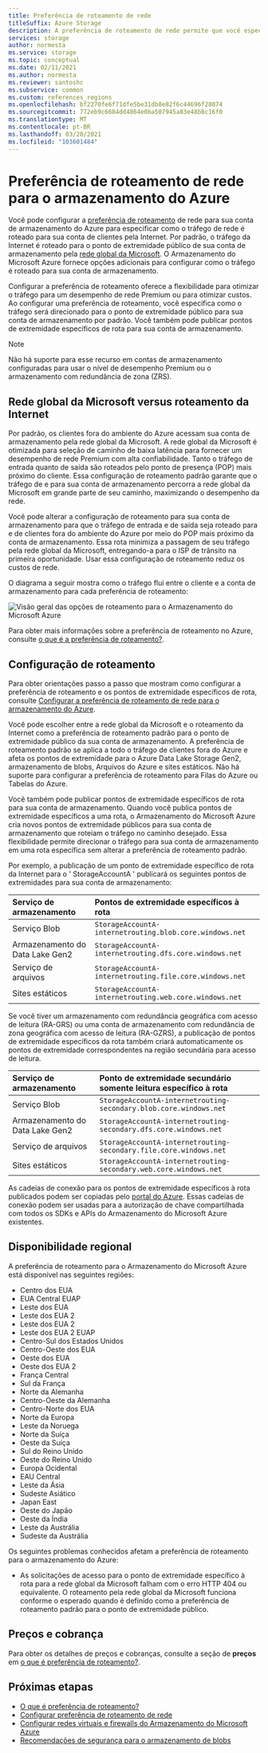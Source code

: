 ```yaml
---
title: Preferência de roteamento de rede
titleSuffix: Azure Storage
description: A preferência de roteamento de rede permite que você especifique como o tráfego de rede é roteado para sua conta de clientes pela Internet.
services: storage
author: normesta
ms.service: storage
ms.topic: conceptual
ms.date: 02/11/2021
ms.author: normesta
ms.reviewer: santoshc
ms.subservice: common
ms.custom: references_regions
ms.openlocfilehash: bf2270fe6f71dfe5be31db8e82f6c44696f28074
ms.sourcegitcommit: 772eb9c6684dd4864e0ba507945a83e48b8c16f0
ms.translationtype: MT
ms.contentlocale: pt-BR
ms.lasthandoff: 03/20/2021
ms.locfileid: "103601484"
---
```

# <a name="network-routing-preference-for-azure-storage"></a>Preferência de roteamento de rede para o armazenamento do Azure

Você pode configurar a [preferência de roteamento](../../virtual-network/routing-preference-overview.md) de rede para sua conta de armazenamento do Azure para especificar como o tráfego de rede é roteado para sua conta de clientes pela Internet. Por padrão, o tráfego da Internet é roteado para o ponto de extremidade público de sua conta de armazenamento pela [rede global da Microsoft](../../networking/microsoft-global-network.md). O Armazenamento do Microsoft Azure fornece opções adicionais para configurar como o tráfego é roteado para sua conta de armazenamento.

Configurar a preferência de roteamento oferece a flexibilidade para otimizar o tráfego para um desempenho de rede Premium ou para otimizar custos. Ao configurar uma preferência de roteamento, você especifica como o tráfego será direcionado para o ponto de extremidade público para sua conta de armazenamento por padrão. Você também pode publicar pontos de extremidade específicos de rota para sua conta de armazenamento.

> [!NOTE]
> Não há suporte para esse recurso em contas de armazenamento configuradas para usar o nível de desempenho Premium ou o armazenamento com redundância de zona (ZRS).

## <a name="microsoft-global-network-versus-internet-routing"></a>Rede global da Microsoft versus roteamento da Internet

Por padrão, os clientes fora do ambiente do Azure acessam sua conta de armazenamento pela rede global da Microsoft. A rede global da Microsoft é otimizada para seleção de caminho de baixa latência para fornecer um desempenho de rede Premium com alta confiabilidade. Tanto o tráfego de entrada quanto de saída são roteados pelo ponto de presença (POP) mais próximo do cliente. Essa configuração de roteamento padrão garante que o tráfego de e para sua conta de armazenamento percorra a rede global da Microsoft em grande parte de seu caminho, maximizando o desempenho da rede.

Você pode alterar a configuração de roteamento para sua conta de armazenamento para que o tráfego de entrada e de saída seja roteado para e de clientes fora do ambiente do Azure por meio do POP mais próximo da conta de armazenamento. Essa rota minimiza a passagem de seu tráfego pela rede global da Microsoft, entregando-a para o ISP de trânsito na primeira oportunidade. Usar essa configuração de roteamento reduz os custos de rede.

O diagrama a seguir mostra como o tráfego flui entre o cliente e a conta de armazenamento para cada preferência de roteamento:

![Visão geral das opções de roteamento para o Armazenamento do Microsoft Azure](media/network-routing-preference/routing-options-diagram.png)

Para obter mais informações sobre a preferência de roteamento no Azure, consulte [o que é a preferência de roteamento?](../../virtual-network/routing-preference-overview.md).

## <a name="routing-configuration"></a>Configuração de roteamento

Para obter orientações passo a passo que mostram como configurar a preferência de roteamento e os pontos de extremidade específicos de rota, consulte [Configurar a preferência de roteamento de rede para o armazenamento do Azure](configure-network-routing-preference.md).

Você pode escolher entre a rede global da Microsoft e o roteamento da Internet como a preferência de roteamento padrão para o ponto de extremidade público da sua conta de armazenamento. A preferência de roteamento padrão se aplica a todo o tráfego de clientes fora do Azure e afeta os pontos de extremidade para o Azure Data Lake Storage Gen2, armazenamento de blobs, Arquivos do Azure e sites estáticos. Não há suporte para configurar a preferência de roteamento para Filas do Azure ou Tabelas do Azure.

Você também pode publicar pontos de extremidade específicos de rota para sua conta de armazenamento. Quando você publica pontos de extremidade específicos a uma rota, o Armazenamento do Microsoft Azure cria novos pontos de extremidade públicos para sua conta de armazenamento que roteiam o tráfego no caminho desejado. Essa flexibilidade permite direcionar o tráfego para sua conta de armazenamento em uma rota específica sem alterar a preferência de roteamento padrão.

Por exemplo, a publicação de um ponto de extremidade específico de rota da Internet para o ' StorageAccountA ' publicará os seguintes pontos de extremidades para sua conta de armazenamento:

| Serviço de armazenamento        | Pontos de extremidade específicos à rota                                  |
| :--------------------- | :------------------------------------------------------- |
| Serviço Blob           | `StorageAccountA-internetrouting.blob.core.windows.net`  |
| Armazenamento do Data Lake Gen2 | `StorageAccountA-internetrouting.dfs.core.windows.net`   |
| Serviço de arquivos           | `StorageAccountA-internetrouting.file.core.windows.net`  |
| Sites estáticos        | `StorageAccountA-internetrouting.web.core.windows.net`   |

Se você tiver um armazenamento com redundância geográfica com acesso de leitura (RA-GRS) ou uma conta de armazenamento com redundância de zona geográfica com acesso de leitura (RA-GZRS), a publicação de pontos de extremidade específicos da rota também criará automaticamente os pontos de extremidade correspondentes na região secundária para acesso de leitura.

| Serviço de armazenamento        | Ponto de extremidade secundário somente leitura específico à rota                        |
| :--------------------- | :----------------------------------------------------------------- |
| Serviço Blob           | `StorageAccountA-internetrouting-secondary.blob.core.windows.net`  |
| Armazenamento do Data Lake Gen2 | `StorageAccountA-internetrouting-secondary.dfs.core.windows.net`   |
| Serviço de arquivos           | `StorageAccountA-internetrouting-secondary.file.core.windows.net`  |
| Sites estáticos        | `StorageAccountA-internetrouting-secondary.web.core.windows.net`   |

As cadeias de conexão para os pontos de extremidade específicos à rota publicados podem ser copiadas pelo [portal do Azure](https://portal.azure.com). Essas cadeias de conexão podem ser usadas para a autorização de chave compartilhada com todos os SDKs e APIs do Armazenamento do Microsoft Azure existentes.

## <a name="regional-availability"></a>Disponibilidade regional

A preferência de roteamento para o Armazenamento do Microsoft Azure está disponível nas seguintes regiões:

- Centro dos EUA 
- EUA Central EUAP
- Leste dos EUA 
- Leste dos EUA 2
- Leste dos EUA 2 
- Leste dos EUA 2 EUAP
- Centro-Sul dos Estados Unidos
- Centro-Oeste dos EUA
- Oeste dos EUA 
- Oeste dos EUA 2 
- França Central 
- Sul da França 
- Norte da Alemanha 
- Centro-Oeste da Alemanha 
- Centro-Norte dos EUA
- Norte da Europa 
- Leste da Noruega 
- Norte da Suíça
- Oeste da Suíça
- Sul do Reino Unido 
- Oeste do Reino Unido 
- Europa Ocidental 
- EAU Central
- Leste da Ásia 
- Sudeste Asiático 
- Japan East 
- Oeste do Japão 
- Oeste da Índia
- Leste da Austrália 
- Sudeste da Austrália 

Os seguintes problemas conhecidos afetam a preferência de roteamento para o armazenamento do Azure:

- As solicitações de acesso para o ponto de extremidade específico à rota para a rede global da Microsoft falham com o erro HTTP 404 ou equivalente. O roteamento pela rede global da Microsoft funciona conforme o esperado quando é definido como a preferência de roteamento padrão para o ponto de extremidade público.

## <a name="pricing-and-billing"></a>Preços e cobrança

Para obter os detalhes de preços e cobranças, consulte a seção de **preços** em [o que é preferência de roteamento?](../../virtual-network/routing-preference-overview.md#pricing).

## <a name="next-steps"></a>Próximas etapas

- [O que é preferência de roteamento?](../../virtual-network/routing-preference-overview.md)
- [Configurar preferência de roteamento de rede](configure-network-routing-preference.md)
- [Configurar redes virtuais e firewalls do Armazenamento do Microsoft Azure](storage-network-security.md)
- [Recomendações de segurança para o armazenamento de blobs](../blobs/security-recommendations.md)
